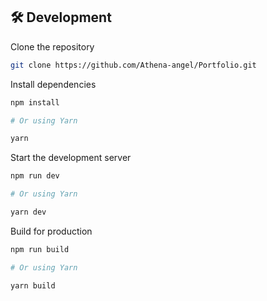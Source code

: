 ## 🛠 Development

Clone the repository

```zsh
git clone https://github.com/Athena-angel/Portfolio.git
```

Install dependencies

```zsh
npm install

# Or using Yarn

yarn
```

Start the development server

```zsh
npm run dev

# Or using Yarn

yarn dev
```

Build for production

```zsh
npm run build

# Or using Yarn

yarn build
```

